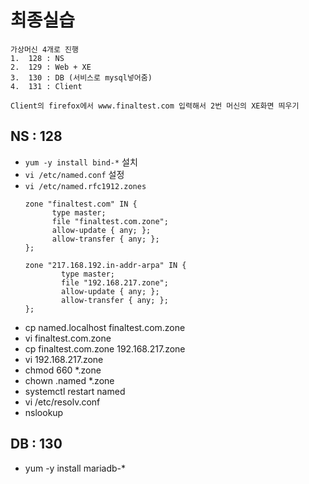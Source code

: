 # 최종실습
```
가상머신 4개로 진행
1.  128 : NS
2.  129 : Web + XE
3.  130 : DB (서비스로 mysql넣어줌)
4.  131 : Client

Client의 firefox에서 www.finaltest.com 입력해서 2번 머신의 XE화면 띄우기
```
## NS : 128
* `yum -y install bind-*` 설치
* `vi /etc/named.conf` 설정
* `vi /etc/named.rfc1912.zones`
  ```
  zone "finaltest.com" IN {
        type master;
        file "finaltest.com.zone";
        allow-update { any; };
        allow-transfer { any; };
  };

  zone "217.168.192.in-addr-arpa" IN {
          type master;
          file "192.168.217.zone";
          allow-update { any; };
          allow-transfer { any; };
  };
  ```
* cp named.localhost finaltest.com.zone
* vi finaltest.com.zone
* cp finaltest.com.zone 192.168.217.zone
* vi 192.168.217.zone
* chmod 660 \*.zone
* chown .named \*.zone
* systemctl restart named
* vi /etc/resolv.conf
* nslookup

## DB : 130
* yum -y install mariadb-*
